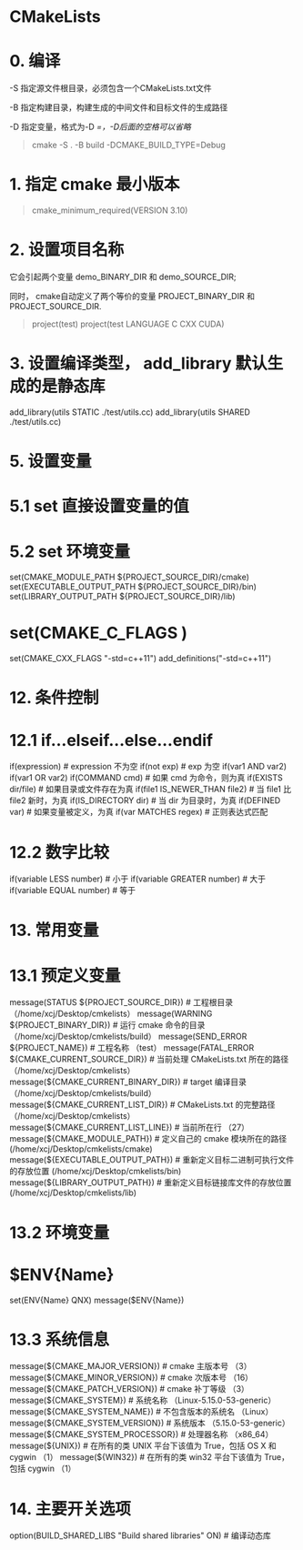 # CMakeLists
# 0. 编译
-S	指定源文件根目录，必须包含一个CMakeLists.txt文件

-B	指定构建目录，构建生成的中间文件和目标文件的生成路径

-D	指定变量，格式为-D <var>=<value>，-D后面的空格可以省略

> cmake -S . -B build -DCMAKE_BUILD_TYPE=Debug


# 1. 指定 cmake 最小版本
> cmake_minimum_required(VERSION 3.10)

# 2. 设置项目名称
它会引起两个变量 demo_BINARY_DIR 和 demo_SOURCE_DIR;

同时， cmake自动定义了两个等价的变量 PROJECT_BINARY_DIR 和 PROJECT_SOURCE_DIR.

> project(test)
> project(test LANGUAGE C CXX CUDA)


# 3. 设置编译类型， add_library 默认生成的是静态库
add_library(utils STATIC ./test/utils.cc)
add_library(utils SHARED ./test/utils.cc)


# 5. 设置变量
# 5.1 set 直接设置变量的值

# 5.2 set 环境变量
set(CMAKE_MODULE_PATH ${PROJECT_SOURCE_DIR}/cmake)
set(EXECUTABLE_OUTPUT_PATH ${PROJECT_SOURCE_DIR}/bin)
set(LIBRARY_OUTPUT_PATH ${PROJECT_SOURCE_DIR}/lib)
# set(CMAKE_C_FLAGS )
set(CMAKE_CXX_FLAGS "-std=c++11")
add_definitions("-std=c++11")


# 12. 条件控制
# 12.1 if...elseif...else...endif
if(expression)                          # expression 不为空
if(not exp)                             # exp 为空
if(var1 AND var2)
if(var1 OR var2)
if(COMMAND cmd)                         # 如果 cmd 为命令，则为真
if(EXISTS dir/file)                     # 如果目录或文件存在为真
if(file1 IS_NEWER_THAN file2)           # 当 file1 比 file2 新时，为真
if(IS_DIRECTORY dir)                    # 当 dir 为目录时，为真
if(DEFINED var)                         # 如果变量被定义，为真
if(var MATCHES regex)                   # 正则表达式匹配

# 12.2 数字比较
if(variable LESS number)                # 小于
if(variable GREATER number)             # 大于
if(variable EQUAL number)               # 等于


# 13. 常用变量
# 13.1 预定义变量
message(STATUS ${PROJECT_SOURCE_DIR})                   # 工程根目录 （/home/xcj/Desktop/cmkelists）
message(WARNING ${PROJECT_BINARY_DIR})                  # 运行 cmake 命令的目录 （/home/xcj/Desktop/cmkelists/build）
message(SEND_ERROR ${PROJECT_NAME})                     # 工程名称 （test）
message(FATAL_ERROR ${CMAKE_CURRENT_SOURCE_DIR})        # 当前处理 CMakeLists.txt 所在的路径 （/home/xcj/Desktop/cmkelists）
message(${CMAKE_CURRENT_BINARY_DIR})                    # target 编译目录 （/home/xcj/Desktop/cmkelists/build）
message(${CMAKE_CURRENT_LIST_DIR})                      # CMakeLists.txt 的完整路径 （/home/xcj/Desktop/cmkelists）
message(${CMAKE_CURRENT_LIST_LINE})                     # 当前所在行 （27）
message(${CMAKE_MODULE_PATH})                           # 定义自己的 cmake 模块所在的路径 (/home/xcj/Desktop/cmkelists/cmake)
message(${EXECUTABLE_OUTPUT_PATH})                      # 重新定义目标二进制可执行文件的存放位置 (/home/xcj/Desktop/cmkelists/bin)
message(${LIBRARY_OUTPUT_PATH})                         # 重新定义目标链接库文件的存放位置 (/home/xcj/Desktop/cmkelists/lib)


# 13.2 环境变量
# $ENV{Name}
set(ENV{Name} QNX)
message($ENV{Name})


# 13.3 系统信息
message(${CMAKE_MAJOR_VERSION})         # cmake 主版本号 （3）
message(${CMAKE_MINOR_VERSION})         # cmake 次版本号 （16）
message(${CMAKE_PATCH_VERSION})         # cmake 补丁等级 （3）
message(${CMAKE_SYSTEM})                # 系统名称 （Linux-5.15.0-53-generic）
message(${CMAKE_SYSTEM_NAME})           # 不包含版本的系统名 （Linux）
message(${CMAKE_SYSTEM_VERSION})        # 系统版本 （5.15.0-53-generic）
message(${CMAKE_SYSTEM_PROCESSOR})      # 处理器名称 （x86_64）
message(${UNIX})                        # 在所有的类 UNIX 平台下该值为 True，包括 OS X 和 cygwin （1）
message(${WIN32})                       # 在所有的类 win32 平台下该值为 True，包括 cygwin （1）


# 14. 主要开关选项
option(BUILD_SHARED_LIBS "Build shared libraries" ON)   # 编译动态库